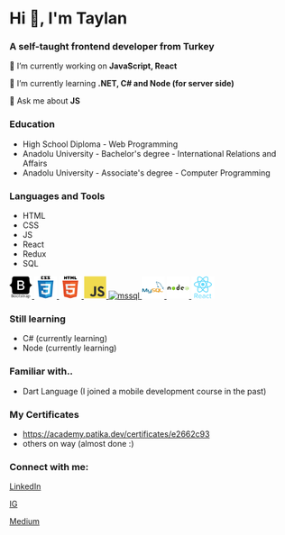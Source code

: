 # Hi 👋, I'm Taylan

### A self-taught frontend developer from Turkey


🔭 I’m currently working on **JavaScript, React**

🌱 I’m currently learning **.NET, C# and Node (for server side)**

💬 Ask me about **JS**

### Education
- High School Diploma - Web Programming
- Anadolu University - Bachelor's degree - International Relations and Affairs
- Anadolu University - Associate's degree - Computer Programming

### Languages and Tools

- HTML
- CSS
- JS
- React
- Redux
- SQL

<p align="left"> <a href="https://getbootstrap.com" target="_blank" rel="noreferrer"> <img src="https://raw.githubusercontent.com/devicons/devicon/master/icons/bootstrap/bootstrap-plain-wordmark.svg" alt="bootstrap" width="40" height="40"/> </a> <a href="https://www.w3schools.com/css/" target="_blank" rel="noreferrer"> <img src="https://raw.githubusercontent.com/devicons/devicon/master/icons/css3/css3-original-wordmark.svg" alt="css3" width="40" height="40"/> </a> <a href="https://www.w3.org/html/" target="_blank" rel="noreferrer"> <img src="https://raw.githubusercontent.com/devicons/devicon/master/icons/html5/html5-original-wordmark.svg" alt="html5" width="40" height="40"/> </a> <a href="https://developer.mozilla.org/en-US/docs/Web/JavaScript" target="_blank" rel="noreferrer"> <img src="https://raw.githubusercontent.com/devicons/devicon/master/icons/javascript/javascript-original.svg" alt="javascript" width="40" height="40"/> </a> <a href="https://www.microsoft.com/en-us/sql-server" target="_blank" rel="noreferrer"> <img src="https://www.svgrepo.com/show/303229/microsoft-sql-server-logo.svg" alt="mssql" width="40" height="40"/> </a> <a href="https://www.mysql.com/" target="_blank" rel="noreferrer"> <img src="https://raw.githubusercontent.com/devicons/devicon/master/icons/mysql/mysql-original-wordmark.svg" alt="mysql" width="40" height="40"/> </a> <a href="https://nodejs.org" target="_blank" rel="noreferrer"> <img src="https://raw.githubusercontent.com/devicons/devicon/master/icons/nodejs/nodejs-original-wordmark.svg" alt="nodejs" width="40" height="40"/> </a> <a href="https://reactjs.org/" target="_blank" rel="noreferrer"> <img src="https://raw.githubusercontent.com/devicons/devicon/master/icons/react/react-original-wordmark.svg" alt="react" width="40" height="40"/> </a> </p>

### Still learning
- C# (currently learning)
- Node (currently learning)

### Familiar with..

- Dart Language (I joined a mobile development course in the past)

### My Certificates

- https://academy.patika.dev/certificates/e2662c93
- others on way (almost done :)

### Connect with me:

[LinkedIn](https://www.linkedin.com/in/taylan-bayraklı-902368226/)

[IG](https://www.instagram.com/taylanbayrakli/)

[Medium](https://medium.com/@taylanbayrakli)

